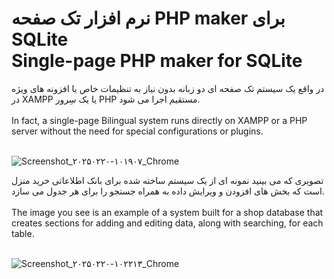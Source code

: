 <h1>
نرم افزار تک صفحه PHP maker برای SQLite
  
<br>
Single-page PHP maker for SQLite
</h1>

در واقع یک سیستم تک صفحه ای دو زبانه بدون نیاز به تنظیمات خاص یا افزونه های ویژه در XAMPP یا یک سِرور PHP مستقیم اجرا می شود.
<br><br>
In fact, a single-page Bilingual system runs directly on XAMPP or a PHP server without the need for special configurations or plugins.
<br><br>

![Screenshot_۲۰۲۵۰۲۲۰-۱۰۱۹۰۷_Chrome](https://github.com/user-attachments/assets/1af07e35-0450-4bf4-b199-10c2c4014d44)


تصویری که می بینید نمونه ای از یک سیستم ساخته شده برای بانک اطلاعاتی خرید منزل است که بخش های افزودن و ویرایش داده به همراه جستجو را برای هر جدول می سازد.
<br><br>
The image you see is an example of a system built for a shop database that creates sections for adding and editing data, along with searching, for each table.
<br><br>

![Screenshot_۲۰۲۵۰۲۲۰-۱۰۲۲۱۳_Chrome](https://github.com/user-attachments/assets/c7f04736-61f5-43a1-9511-c9786eef9b26)
